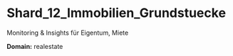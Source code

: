 # Shard_12_Immobilien_Grundstuecke

Monitoring & Insights für Eigentum, Miete

**Domain:** realestate
